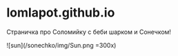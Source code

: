 # lomlapot.github.io
Страничка про Соломийку с беби шарком и Сонечком!

![sun](/sonechko/img/Sun.png =300x)
